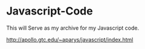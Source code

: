 # Javascript-Code
 This will Serve as my archive for my Javascript code.
 
 http://apollo.gtc.edu/~aparys/javascript/index.html